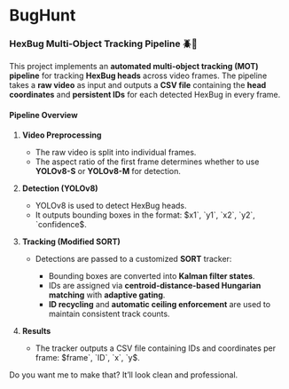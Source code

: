 # BugHunt

### HexBug Multi‑Object Tracking Pipeline 🪲🎥

This project implements an **automated multi-object tracking (MOT) pipeline** for tracking **HexBug heads** across video frames.
The pipeline takes a **raw video** as input and outputs a **CSV file** containing the **head coordinates** and **persistent IDs** for each detected HexBug in every frame.

#### **Pipeline Overview**

1. **Video Preprocessing**

   * The raw video is split into individual frames.
   * The aspect ratio of the first frame determines whether to use **YOLOv8-S** or **YOLOv8-M** for detection.

2. **Detection (YOLOv8)**

   * YOLOv8 is used to detect HexBug heads.
   * It outputs bounding boxes in the format:
     $`x1`, `y1`, `x2`, `y2`, `confidence`$.

3. **Tracking (Modified SORT)**

   * Detections are passed to a customized **SORT** tracker:

     * Bounding boxes are converted into **Kalman filter states**.
     * IDs are assigned via **centroid-distance-based Hungarian matching** with **adaptive gating**.
     * **ID recycling** and **automatic ceiling enforcement** are used to maintain consistent track counts.

4. **Results**

   * The tracker outputs a CSV file containing IDs and coordinates per frame:
     $`frame`, `ID`, `x`, `y`$.


Do you want me to make that? It’ll look clean and professional.
